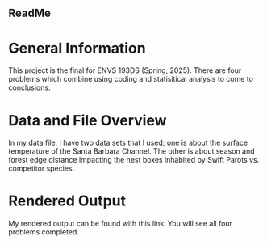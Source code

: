 ## ReadMe

# General Information

This project is the final for ENVS 193DS (Spring, 2025). There are four problems which combine using coding and statisitical analysis to come to conclusions.

# Data and File Overview

In my data file, I have two data sets that I used; one is about the surface temperature of the Santa Barbara Channel. The other is about season and forest edge distance impacting the nest boxes inhabited by Swift Parots vs. competitor species.

# Rendered Output

My rendered output can be found with this link:
You will see all four problems completed.

